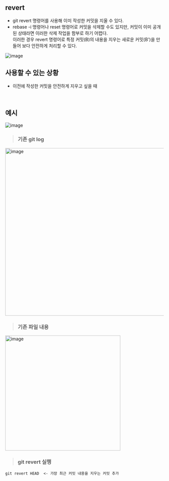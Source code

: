 ## revert
- git revert 명령어를 사용해 이미 작성한 커밋을 지울 수 있다.
- rebase -i 명령어나 reset 명령어로 커밋을 삭제할 수도 있지만, 커밋이 이미 공개된 상태라면 이러한 삭제 작업을 함부로 하기 어렵다.  
이러한 경우 revert 명령어로 특정 커밋(B)의 내용을 지우는 새로운 커밋(B')을 만들어 보다 안전하게 처리할 수 있다.

![image](https://user-images.githubusercontent.com/57171304/185043193-e1693381-f4cc-44b3-84b0-242b6646e32b.png)
<br>

## 사용할 수 있는 상황
- 이전에 작성한 커밋을 안전하게 지우고 싶을 때
<br>

## 예시
![image](https://user-images.githubusercontent.com/57171304/185045249-d55763a3-6116-4547-b233-9ee30ff39b3d.png)
<br>

> ### 기존 git log
<img width="533" alt="image" src="https://user-images.githubusercontent.com/57171304/185045933-396531d6-0297-4c10-a26a-a33effdd3220.png">
<br>

> ### 기존 파일 내용
<img width="366" alt="image" src="https://user-images.githubusercontent.com/57171304/185046223-5d807ae1-1838-405d-9ff9-cfc3ab790d7b.png">
<br>

> ### git revert 실행
```
git revert HEAD  <- 가장 최근 커밋 내용을 지우는 커밋 추가
```
<br>

### 
